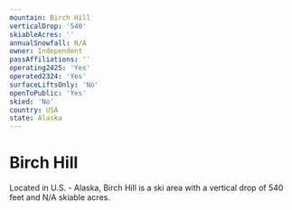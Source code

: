 ```yaml
---
mountain: Birch Hill
verticalDrop: '540'
skiableAcres: ''
annualSnowfall: N/A
owner: Independent
passAffiliations: ''
operating2425: 'Yes'
operated2324: 'Yes'
surfaceLiftsOnly: 'No'
openToPublic: 'Yes'
skied: 'No'
country: USA
state: Alaska
---
```


# Birch Hill

Located in U.S. - Alaska, Birch Hill is a ski area with a vertical drop of 540 feet and N/A skiable acres.

